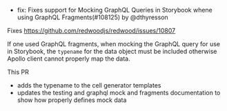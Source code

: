 - fix: Fixes support for Mocking GraphQL Queries in Storybook whene using GraphQL Fragments(#108125) by @dthyresson

Fixes https://github.com/redwoodjs/redwood/issues/10807

If one used GraphQL fragments, when mocking the GraphQL query for use in Storybook, the `typename` for the data object must be included otherwise Apollo client cannot properly map the data.

This PR

- adds the typename to the cell generator templates
- updates the testing and graphql mock and fragments documentation to show how properly defines mock data
